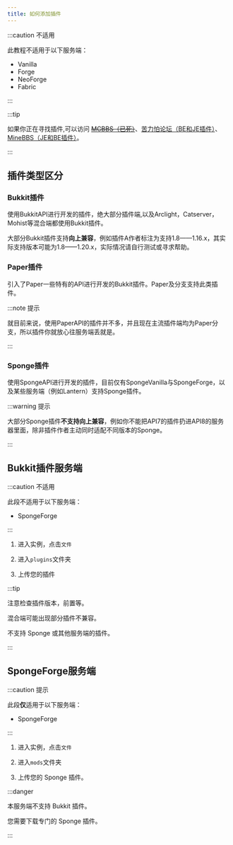 ```yaml
---
title: 如何添加插件
---
```


:::caution 不适用

此教程不适用于以下服务端：

- Vanilla
- Forge
- NeoForge
- Fabric

:::

:::tip

如果你正在寻找插件,可以访问 ~~[MCBBS（已死）](https://www.mcbbs.net)~~、[苦力怕论坛（BE和JE插件）](https://klpbbs.com)、[MineBBS（JE和BE插件）](https://www.minebbs.com)。

:::

## 插件类型区分

### Bukkit插件

使用BukkitAPI进行开发的插件，绝大部分插件端,以及Arclight，Catserver，Mohist等混合端都使用Bukkit插件。

大部分Bukkit插件支持**向上兼容**，例如插件A作者标注为支持1.8——1.16.x，其实际支持版本可能为1.8——1.20.x，实际情况请自行测试或寻求帮助。

### Paper插件

引入了Paper一些特有的API进行开发的Bukkit插件。Paper及分支支持此类插件。

:::note 提示

就目前来说，使用PaperAPI的插件并不多，并且现在主流插件端均为Paper分支，所以插件你就放心往服务端丢就是。

:::

### Sponge插件

使用SpongeAPI进行开发的插件，目前仅有SpongeVanilla与SpongeForge，以及某些服务端（例如Lantern）支持Sponge插件。

:::warning 提示

大部分Sponge插件**不支持向上兼容**，例如你不能把API7的插件扔进API8的服务器里面，除非插件作者主动同时适配不同版本的Sponge。

:::

## Bukkit插件服务端

:::caution 不适用

此段不适用于以下服务端：

- SpongeForge

:::

1. 进入实例，点击`文件`

2. 进入`plugins`文件夹

3. 上传您的插件

:::tip

注意检查插件版本，前置等。  

混合端可能出现部分插件不兼容。  

不支持 Sponge 或其他服务端的插件。

:::

## SpongeForge服务端

:::caution 提示

此段**仅**适用于以下服务端：

- SpongeForge

:::

1. 进入实例，点击`文件`

2. 进入`mods`文件夹

3. 上传您的 Sponge 插件。

:::danger

本服务端不支持 Bukkit 插件。  

您需要下载专门的 Sponge 插件。

:::
